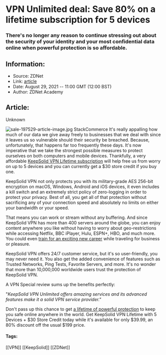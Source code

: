 # VPN Unlimited deal: Save 80% on a lifetime subscription for 5 devices
### There's no longer any reason to continue stressing out about the security of your identity and your most confidential data online when powerful protection is so affordable.

## Information:
+ Source: ZDNet
+ Link: [article](https://www.zdnet.com/article/vpn-unlimited-deal-save-80-on-a-lifetime-subscription-for-5-devices/)
+ Date: August 29, 2021 -- 11:00 GMT (12:00 BST)
+ Author: ZDNet Academy


## Article:
Unknown

![sale-197529-article-image.jpg](https://www.zdnet.com/a/hub/i/2021/08/25/d6871985-37ce-42cc-92e5-9c276e8022d4/sale-197529-article-image.jpg)
 StackCommerce
 It's really appalling how much of our data we give away freely to businesses that we deal with since it leaves us so vulnerable should their security be breached. Because, unfortunately, that happens far too frequently these days. It's now imperative that we take the strongest possible measures to protect ourselves on both computers and mobile devices. Thankfully, a very affordable [KeepSolid VPN Lifetime subscription](https://academy.zdnet.com/sales/keepsolid-vpn-u-lifetime-with-5-devices-10-stacksocial-com-store-credit-rebate?utm_source=zdnet.com&utm_medium=referral&utm_campaign=keepsolid-vpn-u-lifetime-with-5-devices-10-stacksocial-com-store-credit-rebate&utm_term=scsf-508240&utm_content=a0x1P000004UHa4QAG&scsonar=1) will help free us from worry on up to 5 devices and you can currently get a $30 store credit if you buy one.


KeepSolid VPN not only protects you with its military-grade AES 256-bit encryption on macOS, Windows, Android and iOS devices, it even includes a kill switch and an extremely strict policy of zero-logging in order to protect your privacy. Best of all, you get all of that protection without sacrificing any of your connection speed and absolutely no limits on either your bandwidth or your speed.

That means you can work or stream without any buffering. And since KeepSolid VPN has more than 400 servers around the globe, you can enjoy content anywhere you like without having to worry about geo-restrictions while accessing Netflix, BBC iPlayer, Hulu, ESPN+, HBO, and much more. You could even [train for an exciting new career](https://www.zdnet.com/article/the-stackskills-and-infosec4tc-cyber-security-bundle-is-on-sale-for-80/) while traveling for business or pleasure.

KeepSolid VPN offers 24/7 customer service, but it's so user-friendly, you may never need it. You also get the added convenience of features such as Trusted Networks, Ping Tests, Favorite Servers, and more. It's no wonder that more than 10,000,000 worldwide users trust the protection of KeepSolid VPN.

A VPN Special review sums up the benefits perfectly:

"*KeepSolid VPN Unlimited offers amazing services and its advanced features make it a solid VPN service provider."*

Don't pass up this chance to get [a lifetime of powerful protection](https://academy.zdnet.com/sales/keepsolid-vpn-u-lifetime-with-5-devices-10-stacksocial-com-store-credit-rebate?utm_source=zdnet.com&utm_medium=referral&utm_campaign=keepsolid-vpn-u-lifetime-with-5-devices-10-stacksocial-com-store-credit-rebate&utm_term=scsf-508240&utm_content=a0x1P000004UHa4QAG&scsonar=1) to keep you safe online anywhere in the world. Get KeepSolid VPN Lifetime with 5 Devices + $30 Store Credit today while it's available for only $39.99, an 80% discount off the usual $199 price.





#### Tags:
[[VPN]] [[KeepSolid]] [[ZDNet]]
